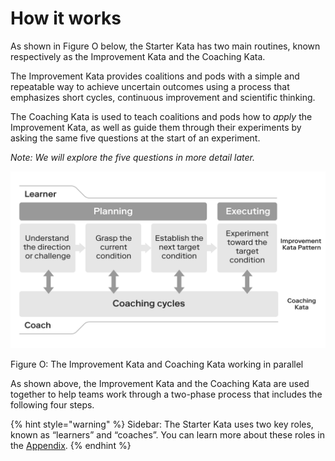 # How it works

As shown in Figure O below, the Starter Kata has two main routines, known respectively as the Improvement Kata and the Coaching Kata.

The Improvement Kata provides coalitions and pods with a simple and repeatable way to achieve uncertain outcomes using a process that emphasizes short cycles, continuous improvement and scientific thinking.

The Coaching Kata is used to teach coalitions and pods how to _apply_ the Improvement Kata, as well as guide them through their experiments by asking the same five questions at the start of an experiment.  


_Note: We will explore the five questions in more detail later._

![](../../.gitbook/assets/0%20%2819%29.png)

Figure O: The Improvement Kata and Coaching Kata working in parallel

As shown above, the Improvement Kata and the Coaching Kata are used together to help teams work through a two-phase process that includes the following four steps.

{% hint style="warning" %}
Sidebar: The Starter Kata uses two key roles, known as “learners” and “coaches”. You can learn more about these roles in the [Appendix](https://docs.google.com/document/d/1Bd9xRQQZfc-b9eTFUaAZQ7_KB7fiwk4MjWd5cErio_U/edit#).
{% endhint %}



